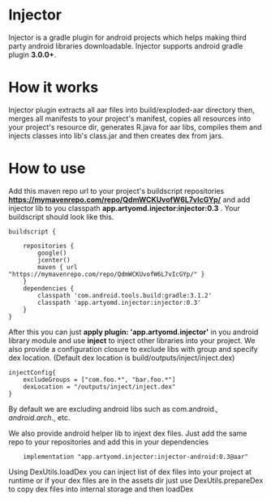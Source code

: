 # Injector
Injector is a gradle plugin for android projects which helps making third party android libraries downloadable. Injector supports android gradle plugin **3.0.0+**.
# How it works
Injector plugin extracts all aar files into build/exploded-aar directory then, merges all manifests to your project's manifest, copies all resources into your project's resource dir, generates R.java for aar libs, compiles them and injects classes into lib's class.jar and then creates dex from jars.
# How to use
Add this maven repo url to your project's buildscript repositories **https://mymavenrepo.com/repo/QdmWCKUvofW6L7vIcGYp/** and add injector lib to you classpath **app.artyomd.injector:injector:0.3** . Your buildscript should look like this.
```
buildscript {

    repositories {
        google()
        jcenter()
        maven { url "https://mymavenrepo.com/repo/QdmWCKUvofW6L7vIcGYp/" }
    }
    dependencies {
        classpath 'com.android.tools.build:gradle:3.1.2'
        classpath 'app.artyomd.injector:injector:0.3'
    }
}
```
After this you can just **apply plugin: 'app.artyomd.injector'** in you android library module and use **inject** to inject other libraries into your project. We also provide a configuration closure to exclude libs with group and specify dex location. (Default dex location is build/outputs/inject/inject.dex)
```
injectConfig{
	excludeGroups = ["com.foo.*", "bar.foo.*"]
    dexLocation = "/outputs/inject/inject.dex"
}
```
By default we are excluding android libs such as com.android.*, android.arch.*, etc.

We also provide android helper lib to injext dex files. Just add the same repo to your repositories and add this in your dependencies
```
	implementation "app.artyomd.injector:injector-android:0.3@aar"
```
Using DexUtils.loadDex you can inject list of dex files into your project at runtime or if your dex files are in the assets dir just use DexUtils.prepareDex to copy dex files into internal storage and then loadDex
